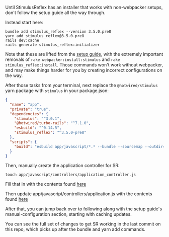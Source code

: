 Until StimulusReflex has an installer that works with non-webpacker setups, don't follow the setup guide all the way through.

Instead start here:

```
bundle add stimulus_reflex --version 3.5.0.pre8
yarn add stimulus_reflex@3.5.0.pre8
rails dev:cache
rails generate stimulus_reflex:initializer
```

Note that these are lifted from the [setup guide](https://docs.stimulusreflex.com/v/v3.5/hello-world/setup), with the extremely important removals of `rake webpacker:install:stimulus` and `rake stimulus_reflex:install`. Those commands won't work without webpacker, and may make things harder for you by creating incorrect configurations on the way.

After those tasks from your terminal, next replace the `@hotwired/stimulus` yarn package with `stimulus` in your package.json:

```json
{
  "name": "app",
  "private": "true",
  "dependencies": {
    "stimulus": "^3.0.1",
    "@hotwired/turbo-rails": "^7.1.0",
    "esbuild": "^0.14.5",
    "stimulus_reflex": "^3.5.0-pre8"
  },
  "scripts": {
    "build": "esbuild app/javascript/*.* --bundle --sourcemap --outdir=app/assets/builds"
  }
}
```

Then, manually create the application controller for SR:

```
touch app/javascript/controllers/application_controller.js
```

Fill that in with the contents found [here](https://github.com/DavidColby/sr-esbuild-rails7/blob/main/app/javascript/controllers/application_controller.js)

Then update app/javascript/controllers/application.js with the contents found [here](https://github.com/DavidColby/sr-esbuild-rails7/blob/main/app/javascript/controllers/application.js)

After that, you can jump back over to following along with the setup guide's manual-configuration section, starting with caching updates.

You can see the full set of changes to get SR working in the last commit on this repo, which picks up after the bundle and yarn add commands.
